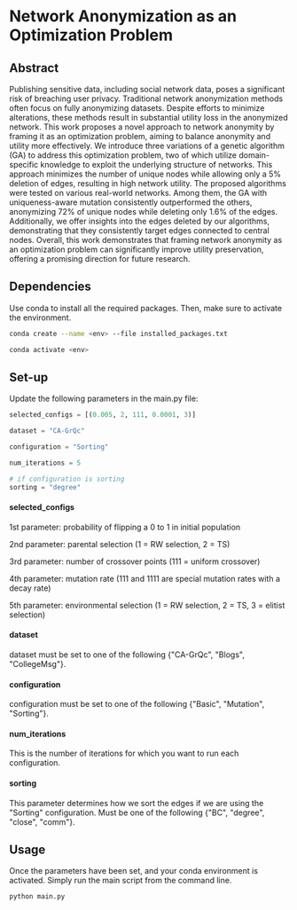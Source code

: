 # Network Anonymization as an Optimization Problem

## Abstract

Publishing sensitive data, including social network data, poses a significant risk of breaching user privacy. Traditional network anonymization methods often focus on fully anonymizing datasets. Despite efforts to minimize alterations, these methods result in substantial utility loss in the anonymized network. This work proposes a novel approach to network anonymity by framing it as an optimization problem, aiming to balance anonymity and utility more effectively. We introduce three variations of a genetic algorithm (GA) to address this optimization problem, two of which utilize domain-specific knowledge to exploit the underlying structure of networks. This approach minimizes the number of unique nodes while allowing only a 5% deletion of edges, resulting in high network utility. The proposed algorithms were tested on various real-world networks. Among them, the GA with uniqueness-aware mutation consistently outperformed the others, anonymizing 72% of unique nodes while deleting only 1.6% of the edges. Additionally, we offer insights into the edges deleted by our algorithms, demonstrating that they consistently target edges connected to central nodes. Overall, this work demonstrates that framing network anonymity as an optimization problem can significantly improve utility preservation, offering a promising direction for future research.

## Dependencies

Use conda to install all the required packages. Then, make sure to activate the environment.

```bash
conda create --name <env> --file installed_packages.txt

conda activate <env>
```

## Set-up
Update the following parameters in the main.py file:

```python
selected_configs = [(0.005, 2, 111, 0.0001, 3)]

dataset = "CA-GrQc"

configuration = "Sorting"

num_iterations = 5

# if configuration is sorting
sorting = "degree"
```

#### selected_configs

1st parameter: probability of flipping a 0 to 1 in initial population

2nd parameter: parental selection (1 = RW selection, 2 = TS)

3rd parameter: number of crossover points (111 = uniform crossover)

4th parameter: mutation rate (111 and 1111 are special mutation rates with a decay rate)

5th parameter: environmental selection (1 = RW selection, 2 = TS, 3 = elitist selection)

#### dataset
dataset must be set to one of the following {"CA-GrQc", "Blogs", "CollegeMsg"}.

#### configuration
configuration must be set to one of the following {"Basic", "Mutation", "Sorting"}.

#### num_iterations
This is the number of iterations for which you want to run each configuration.

#### sorting
This parameter determines how we sort the edges if we are using the "Sorting" configuration. Must be one of the following {"BC", "degree", "close", "comm"}.


## Usage

Once the parameters have been set, and your conda environment is activated. Simply run the main script from the command line.

```bash
python main.py
```
